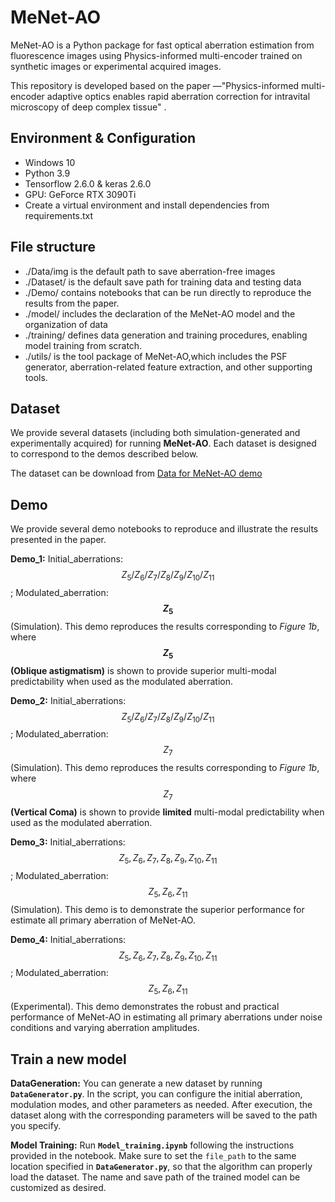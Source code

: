 # MeNet-AO

MeNet-AO is a Python package for fast optical aberration estimation from fluorescence images using Physics-informed multi-encoder trained on synthetic images or experimental acquired images.

This repository is developed based on the paper —"Physics-informed multi-encoder adaptive optics enables rapid aberration correction for intravital microscopy of deep complex tissue" .

## Environment & Configuration

- Windows 10
- Python 3.9
- Tensorflow 2.6.0 & keras 2.6.0
- GPU: GeForce RTX 3090Ti
- Create a virtual environment and install dependencies from requirements.txt

## File structure

- ./Data/img is the default path to save aberration-free images
- ./Dataset/ is the default save path for training data and testing data
- ./Demo/  contains notebooks that can be run directly to reproduce the results from the paper.
- ./model/  includes the declaration of the MeNet-AO model and the organization of data
- ./training/  defines data generation and training procedures, enabling model training from scratch.
- ./utils/  is the tool package of MeNet-AO,which includes the PSF generator, aberration-related feature extraction, and other supporting tools.

## Dataset

We provide several datasets (including both simulation-generated and experimentally acquired) for running **MeNet-AO**. Each dataset is designed to correspond to the demos described below.

The dataset can be download from [Data for MeNet-AO demo](https://doi.org/10.5281/zenodo.17118222) 

## Demo

We provide several demo notebooks to reproduce and illustrate the results presented in the paper.

**Demo_1:**  Initial_aberrations: $$Z_{5} / Z_{6} /Z_{7} /Z_{8} /Z_{9} /Z_{10} /Z_{11}$$ ; Modulated_aberration: **$$Z_{5}$$** (Simulation). This demo reproduces the results corresponding to *Figure 1b*, where **$$Z_{5}$$ (Oblique astigmatism)** is shown to provide superior multi-modal predictability when used as the modulated aberration.

**Demo_2:** Initial_aberrations: $$Z_{5} / Z_{6} /Z_{7} /Z_{8} /Z_{9} /Z_{10} /Z_{11}$$ ; Modulated_aberration: $$Z_{7}$$ (Simulation). This demo reproduces the results corresponding to *Figure 1b*, where $$Z_{7}$$ **(Vertical Coma)** is shown to provide **limited** multi-modal predictability when used as the modulated aberration. 

**Demo_3:** Initial_aberrations: $$Z_{5} , Z_{6} , Z_{7} , Z_{8} , Z_{9} , Z_{10} ,Z_{11}$$ ; Modulated_aberration: $$Z_{5} , Z_{6} ,Z_{11}$$ (Simulation). This demo is to demonstrate the superior performance for estimate all primary aberration of MeNet-AO. 

**Demo_4:**  Initial_aberrations: $$Z_{5} , Z_{6} , Z_{7} , Z_{8} , Z_{9} , Z_{10} ,Z_{11}$$ ; Modulated_aberration: $$Z_{5} , Z_{6} ,Z_{11}$$ (Experimental). This demo demonstrates the robust and practical performance of MeNet-AO in estimating all primary aberrations under noise conditions and varying aberration amplitudes.

## Train a new model

**DataGeneration:**  You can generate a new dataset by running **`DataGenerator.py`**. In the script, you can configure the initial aberration, modulation modes, and other parameters as needed. After execution, the dataset along with the corresponding parameters will be saved to the path you specify.

**Model Training:** Run **`Model_training.ipynb`** following the instructions provided in the notebook.
 Make sure to set the `file_path` to the same location specified in **`DataGenerator.py`**, so that the algorithm can properly load the dataset.  The name and save path of the trained model can be customized as desired.



